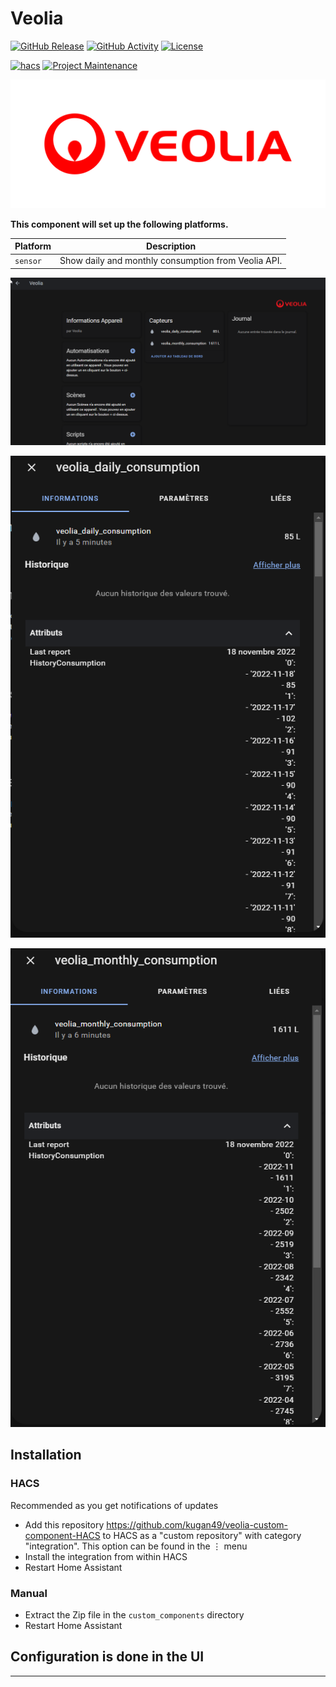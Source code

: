 # Veolia

[![GitHub Release][releases-shield]][releases]
[![GitHub Activity][commits-shield]][commits]
[![License][license-shield]](LICENSE)

[![hacs][hacsbadge]][hacs]
[![Project Maintenance][maintenance-shield]][user_profile]


![logo][logoimg]

**This component will set up the following platforms.**

Platform | Description
-- | --
`sensor` | Show daily and monthly consumption from Veolia API.

![appareil][appareilimg]

![daily_consumption][daily_consumptionimg]

![monthly_consumption][monthly_consumptionimg]


## Installation

### HACS

Recommended as you get notifications of updates

* Add this repository https://github.com/kugan49/veolia-custom-component-HACS to HACS as a "custom repository" with category "integration". This option can be found in the ⋮ menu
* Install the integration from within HACS
* Restart Home Assistant

### Manual

* Extract the Zip file in the `custom_components` directory
* Restart Home Assistant

## Configuration is done in the UI

<!---->


***

[commits-shield]: https://img.shields.io/github/commit-activity/y/kugan49/veolia-custom-component-HACS.svg?style=for-the-badge
[commits]: https://github.com/kugan49/veolia-custom-component-HACS/commits/master
[hacs]: https://hacs.xyz
[hacsbadge]: https://img.shields.io/badge/HACS-Custom-orange.svg?style=for-the-badge
[logoimg]: images/logo.png
[appareilimg]: images/appareil.png
[daily_consumptionimg]: images/daily_consumption.png
[monthly_consumptionimg]: images/monthly_consumption.png
[license-shield]: https://img.shields.io/github/license/kugan49/veolia-custom-component-HACS.svg?style=for-the-badge
[maintenance-shield]: https://img.shields.io/badge/maintainer-%40kugan49-blue.svg?style=for-the-badge
[releases-shield]: https://img.shields.io/github/release/kugan49/veolia-custom-component-HACS.svg?style=for-the-badge
[releases]: https://github.com/kugan49/veolia-custom-component-HACS/releases
[user_profile]: https://github.com/kugan49
